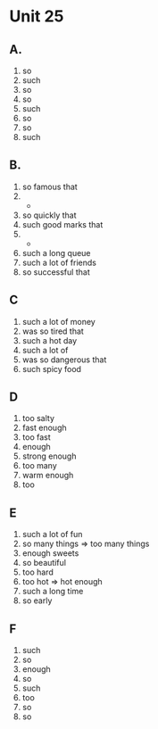 # Unit 25

## A.
1. so
2. such
3. so
4. so
5. such
6. so
7. so
8. such

## B.
1. so famous that
2. -
3. so quickly that
4. such good marks that
5. -
6. such a long queue
7. such a lot of friends
8. so successful that

## C
1. such a lot of money
2. was so tired that
3. such a hot day
4. such a lot of
5. was so dangerous that
6. such spicy food

## D
1. too salty
2. fast enough
3. too fast
4. enough
5. strong enough
6. too many
7. warm enough
8. too

## E
1. such a lot of fun
2. so many things => too many things
3. enough sweets
4. so beautiful
5. too hard
6. too hot => hot enough
7. such a long time
8. so early

## F
1. such
2. so
3. enough
4. so
5. such
6. too
7. so
8. so